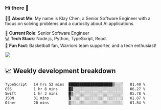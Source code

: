 ### Hi there 👋

👨‍💻 **About Me**: My name is Klay Chen, a Senior Software Engineer with a focus on solving problems and a curiosity about AI applications.

💼 **Current Role**: Senior Software Engineer  
💻 **Tech Stack**: Node.js, Python, TypeScript, React  
🏀 **Fun Fact**: Basketball fan, Warriors team supporter, and a tech enthusiast!

<img align="center" src="https://github-readme-stats.vercel.app/api?username=nameczz&show_icons=true&hide_title=true&theme=dracula" />

## 📈 Weekly development breakdown

<!--START_SECTION:waka-->

```txt
TypeScript   14 hrs 52 mins  ████████████████████▒░░░░   81.40 %
CSS          1 hr 8 mins     █▓░░░░░░░░░░░░░░░░░░░░░░░   06.27 %
Swift        1 hr 3 mins     █▒░░░░░░░░░░░░░░░░░░░░░░░   05.78 %
JSON         31 mins         ▓░░░░░░░░░░░░░░░░░░░░░░░░   02.87 %
Other        20 mins         ▒░░░░░░░░░░░░░░░░░░░░░░░░   01.84 %
```

<!--END_SECTION:waka-->
